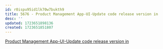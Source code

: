 ```yaml
---
id: r0ispu95id1lk70w7bukth9
title: 5676 - Product Management App-UI-Update code release version in
desc: ''
updated: 1723651898136
created: 1723651851807
---
```


[Product Management App-UI-Update code release version in](https://portal.suncom.myflorida.com/change_request/#/cr/4550181434)